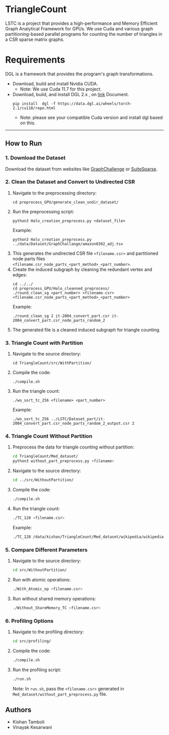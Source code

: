 # TriangleCount
LSTC is a project that provides a high-performance and Memory Efficient Graph Analytical Framework for GPUs. We use Cuda and various graph partitioning-based parallel programs for counting the number of triangles in a CSR sparse matrix graphs.
# Requirements 
DGL is a framework that provides the program's graph transformations.
* Download, build and install Nvidia CUDA.
   - Note: We use Cuda 11.7 for this project.
* Download, build, and install  DGL 2.x , on [link](https://docs.dgl.ai/en/2.0.x/install/) Document.
  ```
  pip install  dgl -f https://data.dgl.ai/wheels/torch-2.1/cu118/repo.html
  ```
  - Note: please see your compatible Cuda version and install dgl based on this.
---

## How to Run

### 1. Download the Dataset

Download the dataset from websites like [GraphChallenge](https://graphchallenge.mit.edu) or [SuiteSparse](https://sparse.tamu.edu).

### 2. Clean the Dataset and Convert to Undirected CSR

1. Navigate to the preprocessing directory:
    ```
    cd preprocess_GPU/generate_clean_undir_dataset/
    ```
2. Run the preprocessing script:
    ```
    python3 Halo_creation_preprocess.py <dataset_file>
    ```
   Example:
    ```
    python3 Halo_creation_preprocess.py ../data/Dataset/GraphChallange/amazon0302_adj.tsv
    ```
3. This generates the undirected CSR file `<filename.csr>` and partitioned node parts files `<filename.csr_node_parts_<part_method>_<part_number>`.
4. Create the induced subgraph by cleaning the redundant vertex and edges:
    ```
    cd ../../
    cd preprocess_GPU/Halo_cleanned_preprocess/
    ./round_clean_sg <part_number> <filename.csr> <filename.csr_node_parts_<part_method>_<part_number>
    ```
    Example:
    ```
    ./round_clean_sg 2 it-2004_convert_part.csr it-2004_convert_part.csr_node_parts_random_2
    ```
5. The generated file is a cleaned induced subgraph for triangle counting.

### 3. Triangle Count with Partition

1. Navigate to the source directory:
    ```
    cd TriangleCount/src/WithPartition/
    ```
2. Compile the code:
    ```
    ./compile.sh
    ```
3. Run the triangle count:
    ```
    ./wo_sort_tc_256 <filename> <part_number>
    ```
    Example:
    ```
    ./wo_sort_tc_256 ../LSTC/Dataset_part/it-2004_convert_part.csr_node_parts_random_2_output.csr 2
    ```
### 4. Triangle Count Without Partition

1. Preprocess the data for triangle counting without partition:
    ```sh
    cd TriangleCount/Med_dataset/
    python3 without_part_preprocess.py <filename>
    ```
2. Navigate to the source directory:
    ```sh
    cd ../src/WithoutPartition/
    ```
3. Compile the code:
    ```sh
    ./compile.sh
    ```
4. Run the triangle count:
    ```sh
    ./TC_128 <filename.csr>
    ```
   Example:
    ```sh
    ./TC_128 /data/kishan/TriangleCount/Med_dataset/wikipedia/wikipedia_link_en_output.csr
    ```

### 5. Compare Different Parameters

1. Navigate to the source directory:
    ```sh
    cd src/WithoutPartition/
    ```
2. Run with atomic operations:
    ```sh
    ./With_Atomic_op <filename.csr>
    ```
3. Run without shared memory operations:
    ```sh
    ./Without_ShareMemory_TC <filename.csr>
    ```

### 6. Profiling Options

1. Navigate to the profiling directory:
    ```sh
    cd src/profiling/
    ```
2. Compile the code:
    ```sh
    ./compile.sh
    ```
3. Run the profiling script:
    ```sh
    ./run.sh
    ```
    Note: In `run.sh`, pass the `<filename.csr>` generated in `Med_dataset/without_part_preprocess.py` file.

## Authors

- Kishan Tamboli
- Vinayak Kesarwani
